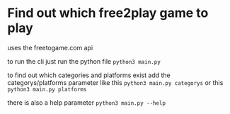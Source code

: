 # Find out which free2play game to play
uses the freetogame.com api

to run the cli just run the python file  ``python3 main.py``

to find out which categories and platforms exist add the categorys/platforms parameter like this ``python3 main.py categorys`` or this ``python3 main.py platforms``

there is also a help parameter ``python3 main.py --help``
